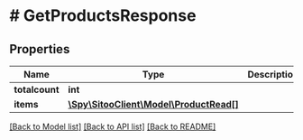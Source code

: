 # # GetProductsResponse

## Properties

Name | Type | Description | Notes
------------ | ------------- | ------------- | -------------
**totalcount** | **int** |  |
**items** | [**\Spy\SitooClient\Model\ProductRead[]**](ProductRead.md) |  |

[[Back to Model list]](../../README.md#models) [[Back to API list]](../../README.md#endpoints) [[Back to README]](../../README.md)
